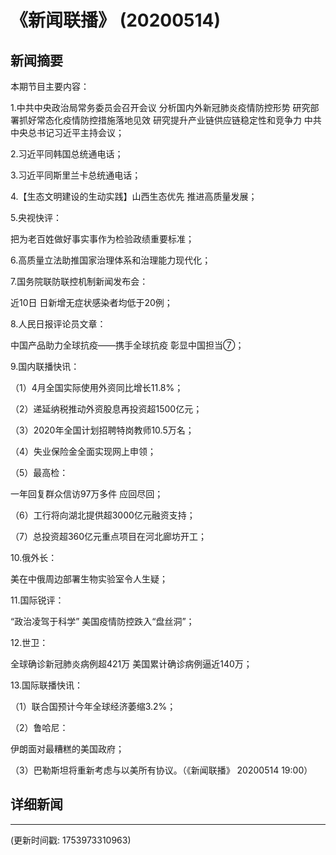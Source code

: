# 《新闻联播》 (20200514)

## 新闻摘要

本期节目主要内容：

1.中共中央政治局常务委员会召开会议 分析国内外新冠肺炎疫情防控形势 研究部署抓好常态化疫情防控措施落地见效 研究提升产业链供应链稳定性和竞争力 中共中央总书记习近平主持会议；

2.习近平同韩国总统通电话；

3.习近平同斯里兰卡总统通电话；

4.【生态文明建设的生动实践】山西生态优先 推进高质量发展；

5.央视快评：

把为老百姓做好事实事作为检验政绩重要标准；

6.高质量立法助推国家治理体系和治理能力现代化；

7.国务院联防联控机制新闻发布会：

近10日 日新增无症状感染者均低于20例；

8.人民日报评论员文章：

中国产品助力全球抗疫——携手全球抗疫 彰显中国担当⑦；

9.国内联播快讯：

（1）4月全国实际使用外资同比增长11.8%；

（2）递延纳税推动外资股息再投资超1500亿元；

（3）2020年全国计划招聘特岗教师10.5万名；

（4）失业保险金全面实现网上申领；

（5）最高检：

一年回复群众信访97万多件 应回尽回；

（6）工行将向湖北提供超3000亿元融资支持；

（7）总投资超360亿元重点项目在河北廊坊开工；

10.俄外长：

美在中俄周边部署生物实验室令人生疑；

11.国际锐评：

“政治凌驾于科学” 美国疫情防控跌入“盘丝洞”；

12.世卫：

全球确诊新冠肺炎病例超421万 美国累计确诊病例逼近140万；

13.国际联播快讯：

（1）联合国预计今年全球经济萎缩3.2%；

（2）鲁哈尼：

伊朗面对最糟糕的美国政府；

（3）巴勒斯坦将重新考虑与以美所有协议。（《新闻联播》 20200514 19:00）

## 详细新闻

---

(更新时间戳: 1753973310963)

